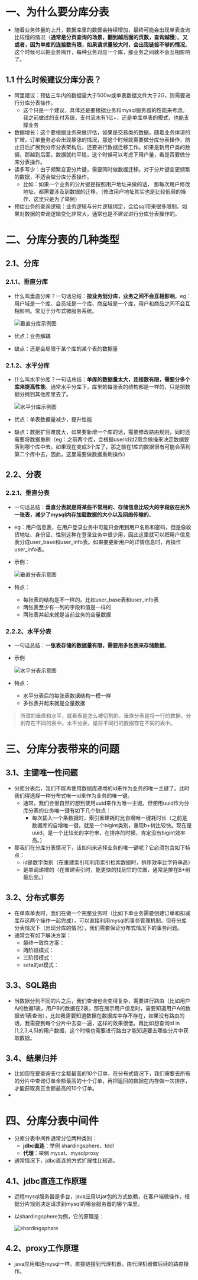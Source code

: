 # 一、为什么要分库分表

* 随着业务体量的上升，数据库里的数据会持续增加，最终可能会出现单表查询比较慢的情况（**通常是分页查询的场景，翻到越后面的页数，查询越慢**）。**又或者，因为单库的连接数有限，如果请求量较大时，会出现链接不够的情况**。这个时候可以把业务隔开，每种业务对应一个库，那业务之间就不会互相影响了。

## 1.1 什么时候建议分库分表？

* 阿里建议：预估三年内的数据量大于500w或单表数据文件大于2G，则需要进行分库分表操作。
  * 这个只是一个建议，具体还是要根据业务和mysql服务器的性能来考虑。我之前做过的支付系统，支付流水有1亿+，还是单库单表的模式，也能支撑业务
* 数据增长：这个要根据业务来做评估，如果是交易类的数据，随着业务体谅的扩增，订单量务必会出现暴涨的情况，那这个时候就需要做分库分表操作，防止日后扩展到分库分表架构后，还要进行数据迁移工作。如果是新用户类的数据，那越到后面，数据就约平稳，这个时候可以考虑下用户量，看是否要做分库分表操作。
* 读多写少：由于频繁变更分片键，需要同时做数据迁移。对于分片键变更频繁的数据，不适合做分库分表操作。
  * 比如：如果一个业务的分片键是按照用户地址来做的话， 那每次用户修改地址，都需要涉及到数据的迁移。（修改用户地址其实也是比较低频的操作，这里只是为了举例）
* 预估业务的查询逻辑：业务逻辑与分片逻辑绑定，会给sql带来很多限制。如果对数据的查询逻辑变化非常大，通常也是不建议进行分库分表操作的。

# 二、分库分表的几种类型

## 2.1、分库

### 2.1.1、垂直分库

* 什么叫垂直分库？一句话总结：**按业务划分库，业务之间不会互相影响**。eg：用户域是一个库、会员域是一个库、商品域是一个库，用户和商品之间不会互相影响。常见于分布式微服务系统。

  ![垂直分库示例图](.\垂直分库示例图.jpg)

* 优点：业务解耦

* 缺点：还是会局限于某个库的某个表的数据量

### 2.1.2、水平分库
* 什么叫水平分库？一句话总结：**单库的数据量太大，连接数有限，需要分多个库来提高性能**。通常水平分库下，库里的每张表的结构都是一样的，只是把数据分摊到其他库里去了。

  ![水平分库示例图](.\水平分库示意图.png)

* 优点：单表数据量减少，提升性能

* 缺点：数据扩容难度大，如果要新增一个库的话，需要修改路由规则，同时还需要将数据重刷（eg：之前两个库，会根据userId对2取余做操来决定数据要落到哪个库中去。如果现在变成3个库了，那之前在1库的数据很有可能会落到第二个库中去，因此，这里需要做数据重刷操作）

## 2.2、分表
### 2.2.1、垂直分表
* 一句话总结：**垂直分表就是将某些不常用的、存储信息比较大的字段放在另外一张表，减少了mysql内存加载数据的大小以及网络传输的**。

* eg：用户信息表，在用户登录业务中可能只会用到用户名称和密码，但是像收货地址、身份证、性别这种在登录业务中很少用，因此这里就可以把用户信息表分成user_base和user_info表。如果要更新用户的详情信息时，再操作user_info表。

* 示例：

  ![垂直分表示意图](.\垂直分表.jpg)

* 特点：
  * 每张表的结构是不一样的。比如user_base表和user_info表
  * 两张表至少有一列的字段和值是一样的
  * 两张表并起来就是当前业务的全量数据

### 2.2.2、水平分表

* 一句话总结：**一张表存储的数据量有限，需要用多张表来存储数据**。

* 示例

  ![水平分表示意图](.\水平分表.jpg)

* 特点：
  * 水平分表后的每张表数据结构一模一样
  * 多张表并起来就是全量数据

> 所谓的垂直和水平，就看表是怎么被切割的。垂直分表是将一行的数据，分别存在不同的表中。水平分表，是将不同行的数据存在不同的表中。

# 三、分库分表带来的问题

## 3.1、主键唯一性问题

* 分库分表后，我们不能再使用数据库递增的id来作为业务的唯一主键了。此时我们得选择一种分布式唯一id来作为业务的唯一键。
  * 通常，我们会很自然的想到使用uuid来作为唯一主键。但使用uuid作为分库分表的业务唯一键有如下几个缺点：
    * 每次插入一个条数据时，索引重建耗时比自增唯一键耗时长（之前是数据库的自增唯一键，就是一个bigint类别，重现b+树比较快。现在是uuid，是一个比较长的字符串，在排序的时候，肯定没有bigint效率高。）
* 那我们在分库分表情况下，该如何来选择业务的唯一键呢？它必须包含如下特点：
  * id是数字类别（在重建索引和利用索引检索数据时，排序效率比字符串高）
  * 是单调递增的（在重建索引时，能更快的找到它的位置，通常是排在B+树最后面。）

## 3.2、分布式事务

* 在单库单表时，我们在做一个完整业务时（比如下单业务需要创建订单和扣减库存这两个操作一起完成），可以直接利用mysql的事务管理机制。但在分库分表情况下（出现分库的情况），我们需要保证分布式情况下的事务问题。
* 通常会有如下解决方案：
  * 最终一致性方案：
  * 两阶段模式：
  * 三阶段模式：
  * seta的at模式：

## 3.3、SQL路由

* 当数据分到不同的片之后，我们查询也会变得复杂，需要进行路由（比如用户A的数据1表，用户B的数据在2表，那在展示用户信息时，需要知道用户A的数据去1表查询），比如我需要知道数据在数据库中存不存在，如果没有路由的话，我需要到每个分片中去查一遍，这样的效果很低。再比如想查询id in (1,2,3,4,5)的用户数据，这个时候也需要进行路由才能知道要去哪些分片中获取数据。

## 3.4、结果归并

* 比如现在要查询支付金额最高的10个订单，在分布式情况下，我们需要去所有的分片中查询订单金额最高的十个订单，再把返回的数据在内存做一次排序，才能获取真正金额最高的10个订单。
* 



# 四、分库分表中间件

* 分库分表中间件通常分位两种类别：
  * **jdbc直连**：举例 shardingsphere、tddl
  * **代理**：举例 mycat、mysqlproxy
* 通常情况下，jdbc直连的方式扩展性比较高。

## 4.1、jdbc直连工作原理
* 远程mysql服务器是多台，java应用以jar包的方式依赖，在客户端做操作，根据分片规则决定请求到mysql的哪台服务器的哪个库里。

* 以shardingsphere为例，它的原理是：

  ![shardingsphare](.\shardingsphare.jpg)

## 4.2、proxy工作原理

* java应用和连mysql一样。直接链接到代理机器，由代理机器做后续的路由操作。